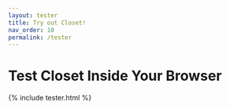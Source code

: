 ```yaml
---
layout: tester
title: Try out Closet!
nav_order: 10
permalink: /tester
---
```


# Test Closet Inside Your Browser

{% include tester.html %}
